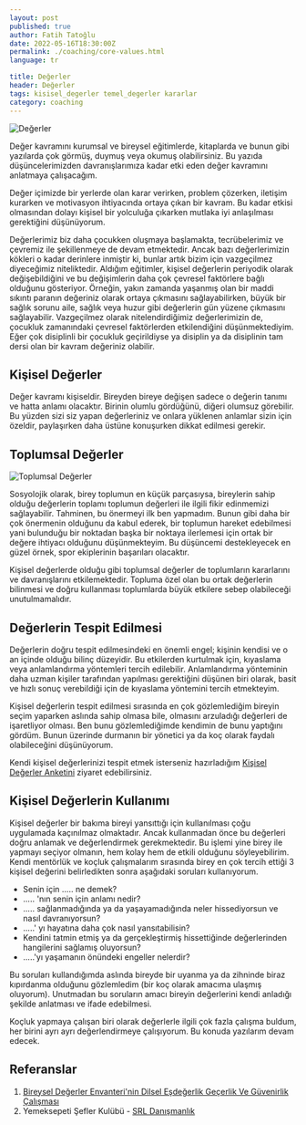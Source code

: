 ```yaml
---
layout: post
published: true
author: Fatih Tatoğlu
date: 2022-05-16T18:30:00Z
permalink: ./coaching/core-values.html
language: tr

title: Değerler
header: Değerler
tags: kisisel_degerler temel_degerler kararlar
category: coaching
---
```


![Değerler](../../image/degerler-saglik-kisi-kalp.jpg "Karolina Grabowska - [Pexels](https://www.pexels.com/tr-tr/fotograf/saglikli-kisi-kalp-el-4386466/)")

Değer kavramını kurumsal ve bireysel eğitimlerde, kitaplarda ve bunun gibi yazılarda çok görmüş, duymuş veya okumuş olabilirsiniz. Bu yazıda düşüncelerimizden davranışlarımıza kadar etki eden değer kavramını anlatmaya çalışacağım.

Değer içimizde bir yerlerde olan karar verirken, problem çözerken, iletişim kurarken ve motivasyon ihtiyacında ortaya çıkan bir kavram. Bu kadar etkisi olmasından dolayı kişisel bir yolculuğa çıkarken mutlaka iyi anlaşılması gerektiğini düşünüyorum.

Değerlerimiz biz daha çocukken oluşmaya başlamakta, tecrübelerimiz ve çevremiz ile şekillenmeye de devam etmektedir. Ancak bazı değerlerimizin kökleri o kadar derinlere inmiştir ki, bunlar artık bizim için vazgeçilmez diyeceğimiz niteliktedir. Aldığım eğitimler, kişisel değerlerin periyodik olarak değişebildiğini ve bu değişimlerin daha çok çevresel faktörlere bağlı olduğunu gösteriyor. Örneğin, yakın zamanda yaşanmış olan bir maddi sıkıntı paranın değeriniz olarak ortaya çıkmasını sağlayabilirken, büyük bir sağlık sorunu aile, sağlık veya huzur gibi değerlerin gün yüzene çıkmasını sağlayabilir. Vazgeçilmez olarak nitelendirdiğimiz değerlerimizin de, çocukluk zamanındaki çevresel faktörlerden etkilendiğini düşünmektediyim. Eğer çok disiplinli bir çocukluk geçirildiyse ya disiplin ya da disiplinin tam dersi olan bir kavram değeriniz olabilir.

## Kişisel Değerler

Değer kavramı kişiseldir. Bireyden bireye değişen sadece o değerin tanımı ve hatta anlamı olacaktır. Birinin olumlu gördüğünü, diğeri olumsuz görebilir. Bu yüzden sizi siz yapan değerleriniz ve onlara yüklenen anlamlar sizin için özeldir, paylaşırken daha üstüne konuşurken dikkat edilmesi gerekir.

## Toplumsal Değerler

![Toplumsal Değerler](../../image/degerler-topluluk.jpg "Dio Hasbi Saniskoro - [Pexels](https://www.pexels.com/tr-tr/fotograf/grup-el-tezahurat-yapan-insanlar-3280130/)")

Sosyolojik olarak, birey toplumun en küçük parçasıysa, bireylerin sahip olduğu değerlerin toplamı toplumun değerleri ile ilgili fikir edinmemizi sağlayabilir. Tahminen, bu önermeyi ilk ben yapmadım. Bunun gibi daha bir çok önermenin olduğunu da kabul ederek, bir toplumun hareket edebilmesi yani bulunduğu bir noktadan başka bir noktaya ilerlemesi için ortak bir değere ihtiyacı olduğunu düşünmekteyim. Bu düşüncemi destekleyecek en güzel örnek, spor ekiplerinin başarıları olacaktır.

Kişisel değerlerde olduğu gibi toplumsal değerler de toplumların kararlarını ve davranışlarını etkilemektedir. Topluma özel olan bu ortak değerlerin bilinmesi ve doğru kullanması toplumlarda büyük etkilere sebep olabileceği unutulmamalıdır.

## Değerlerin Tespit Edilmesi

Değerlerin doğru tespit edilmesindeki en önemli engel; kişinin kendisi ve o an içinde olduğu bilinç düzeyidir. Bu etkilerden kurtulmak için, kıyaslama veya anlamlandırma yöntemleri tercih edilebilir. Anlamlandırma yönteminin daha uzman kişiler tarafından yapılması gerektiğini düşünen biri olarak, basit ve hızlı sonuç verebildiği için de kıyaslama yöntemini tercih etmekteyim.

Kişisel değerlerin tespit edilmesi sırasında en çok gözlemlediğim bireyin seçim yaparken aslında sahip olmasa bile, olmasını arzuladığı değerleri de işaretliyor olması. Ben bunu gözlemlediğimde kendimin de bunu yaptığını gördüm. Bunun üzerinde durmanın bir yönetici ya da koç olarak faydalı olabileceğini düşünüyorum.

Kendi kişisel değerlerinizi tespit etmek isterseniz hazırladığım [Kişisel Değerler Anketini](./kocluk/survey-core-values.html) ziyaret edebilirsiniz.

## Kişisel Değerlerin Kullanımı

Kişisel değerler bir bakıma bireyi yansıttığı için kullanılması çoğu uygulamada kaçınılmaz olmaktadır. Ancak kullanmadan önce bu değerleri doğru anlamak ve değerlendirmek gerekmektedir. Bu işlemi yine birey ile yapmayı seçiyor olmanın, hem kolay hem de etkili olduğunu söyleyebilirim. Kendi mentörlük ve koçluk çalışmalarım sırasında birey en çok tercih ettiği 3 kişisel değerini belirledikten sonra aşağıdaki soruları kullanıyorum.

- Senin için ..... ne demek?
- ..... 'nın senin için anlamı nedir?
- ..... sağlanmadığında ya da yaşayamadığında neler hissediyorsun ve nasıl davranıyorsun?
- .....' yı hayatına daha çok nasıl yansıtabilisin?
- Kendini tatmin etmiş ya da gerçekleştirmiş hissettiğinde değerlerinden hangilerini sağlamış oluyorsun?
- .....'yı yaşamanın önündeki engeller nelerdir?

Bu soruları kullandığımda aslında bireyde bir uyanma ya da zihninde biraz kıpırdanma olduğunu gözlemledim (bir koç olarak amacıma ulaşmış oluyorum). Unutmadan bu soruların amacı bireyin değerlerini kendi anladığı şekilde anlatması ve ifade edebilmesi.

Koçluk yapmaya çalışan biri olarak değerlerle ilgili çok fazla çalışma buldum, her birini ayrı ayrı değerlendirmeye çalışıyorum. Bu konuda yazılarım devam edecek.

## Referanslar

1. [Bi̇reysel Değerler Envanteri̇'ni̇n Di̇lsel Eşdeğerli̇k Geçerli̇k Ve Güveni̇rli̇k Çalışması](https://dergipark.org.tr/tr/download/article-file/1783)
2. Yemeksepeti Şefler Kulübü - [SRL Danışmanlık](https://www.linkedin.com/company/srl-dan%C4%B1%C5%9Fmanl%C4%B1k)
